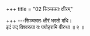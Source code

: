 +++
title = "02 सिञ्चन्नतः क्षीरम्"

+++
---सिञ्चन्नतः क्षीरं भरतो दधि।  
इदं तद् विश्वरूपा वः पयोहरामि वीरुधा ॥ २ ॥